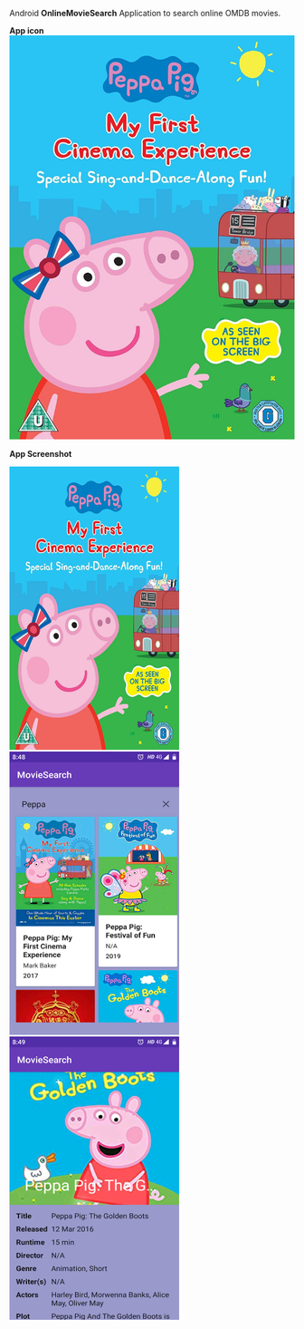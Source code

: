 Android **OnlineMovieSearch** Application to search online OMDB movies.

**App icon**
<img src="images/app_icon.jpg">

**App Screenshot**

<img src="images/splash_screen.png" height="500" width="300">
<img src="images/movie_list_screen.png" height="500" width="300">
<img src="images/movie_info_screen.png" height="500" width="300">
